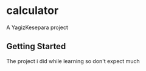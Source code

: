 # calculator

A YagizKesepara project

## Getting Started

The project i did while learning so don't expect much
